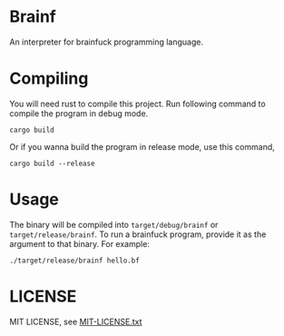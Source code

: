 # Brainf

An interpreter for brainfuck programming language.

# Compiling

You will need rust to compile this project. Run following command to
compile the program in debug mode.

```
cargo build
```

Or if you wanna build the program in release mode, use this command,

```
cargo build --release
```

# Usage

The binary will be compiled into `target/debug/brainf` or `target/release/brainf`.
To run a brainfuck program, provide it as the argument to that binary. For example:

```
./target/release/brainf hello.bf
```

# LICENSE

MIT LICENSE, see [MIT-LICENSE.txt](MIT-LICENSE.txt)
